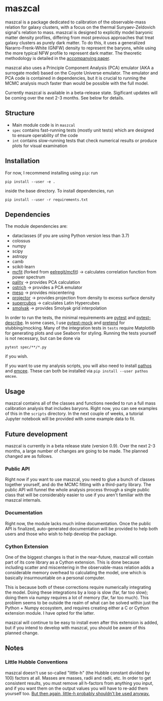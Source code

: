 # maszcal
maszcal is a package dedicated to calibration of the observable-mass relation for galaxy clusters, with a focus on the thermal Sunyaev-Zeldovich signal's relation to mass. maszcal is designed to explicitly model baryonic matter density profiles, differing from most previous approaches that treat galaxy clusters as purely dark matter. To do this, it uses a generalized Nararro-Frenk-White (GNFW) density to represent the baryons, while using the more typical NFW profile to represent dark matter. The theoretic methodology is detailed in the [accompanying paper](https://arxiv.org/abs/2104.06925).

maszcal also uses a Principle Component Analysis (PCA) emulator (AKA a surrogate model) based on the Coyote Universe emulator. The emulator and PCA code is contained in dependencies, but it is crucial to running the MCMC analysis much faster than would be possible with the full model.

Currently maszcal is available in a beta-release state. Sigificant updates will be coming over the next 2-3 months. See below for details.

## Structure
- Main module code is in `maszcal`
- `spec` contains fast-running tests (mostly unit tests) which are designed to ensure operability of the code
- `int` contains slow-running tests that check numerical results or produce plots for visual examination

## Installation
For now, I recommend installing using `pip`: run
```
pip install --user -e .
```
inside the base directory. To install dependencies, run
```
pip install --user -r requirements.txt
```

## Dependencies
The module dependencies are:
- dataclasses (if you are using Python version less than 3.7)
- colossus
- numpy
- scipy
- astropy
- camb
- scikit-learn
- [mcfit](https://github.com/dylancromer/mcfit) (forked from [eelregit/mcfit](https://github.com/eelregit/meso)) -> calculates correlation function from power spectrum
- [pality](https://github.com/dylancromer/pality) -> provides PCA calculation
- [ostrich](https://github.com/dylancromer/ostrich) -> provides a PCA emulator
- [meso](https://github.com/dylancromer/meso) -> provides miscentering
- [projector](https://github.com/dylancromer/projector) -> provides projection from density to excess surface density
- [supercubos](https://github.com/dylancromer/supercubos) -> calculates Latin Hypercubes
- [smolyak](https://github.com/dylancromer/smolyak) -> provides Smolyak grid interpolation

In order to run the tests, the minimal requirements are [pytest](https://pytest.org/en/latest/) and [pytest-describe](https://github.com/ropez/pytest-describe). In some cases, I use [pytest-mock](https://pypi.org/project/pytest-mock/) and [pretend](https://github.com/alex/pretend) for stubbing/mocking. Many of the integration tests in `tests` require Matplotlib for generating plots and use Seaborn for styling. Running the tests yourself is not necessary, but can be done via
```
pytest spec/**/*.py
```
if you wish.

If you want to use my analysis scripts, you will also need to install [pathos](https://github.com/uqfoundation/pathos) and [emcee](https://emcee.readthedocs.io/en/stable/). These can both be installed via `pip install --user pathos emcee`.

## Usage
maszcal contains all of the classes and functions needed to run a full mass calibration analysis that includes baryons. Right now, you can see examples of this in the `scripts` directory. In the next couple of weeks, a tutorial Jupyter notebook will be provided with some example data to fit.

## Future development
maszcal is currently in a beta release state (version 0.9). Over the next 2-3 months, a large number of changes are going to be made. The planned changed are as follows.

### Public API
Right now if you want to use maszcal, you need to glue a bunch of classes together yourself, and do the MCMC fitting with a third-party library. The public API will funnel the whole analysis process through a single public class that will be considerably easier to use if you aren't familiar with the maszcal internals.

### Documentation
Right now, the module lacks much inline documentation. Once the public API is finalized, auto-generated documentation will be provided to help both users and those who wish to help develop the package.

### Cython Extension
One of the biggest changes is that in the near-future, maszcal will contain part of its core library as a Cython extension. This is done because including scatter and miscentering in the observable-mass relation adds a considerable memory overhead to calculating the model, one which is basically insurmountable on a personal computer. 

This is because both of these corrections require numerically integrating the model. Doing these integrations by a loop is slow (far, far too slow); doing them via  numpy requires a lot of memory (far, far too much). This problem seems to be outside the realm of what can be solved within just the Python + Numpy ecosystem, and requires creating either a C or Cython extension module. I have opted for the latter.

maszcal will continue to be easy to install even after this extension is added, but if you intend to develop with maszcal, you should be aware of this planned change.

## Notes

### Little Hubble Conventions
maszcal doesn't use so-called "little-h" (the Hubble constant divided by 100) factors at all. Masses are masses, radii and radii, etc. In order to get consistent results, you must remove all h-factors from anything you input, and if you want them on the output values you will have to re-add them yourself too. [But then again, little-h probably shouldn't be used anyway.](https://arxiv.org/pdf/1308.4150.pdf)
